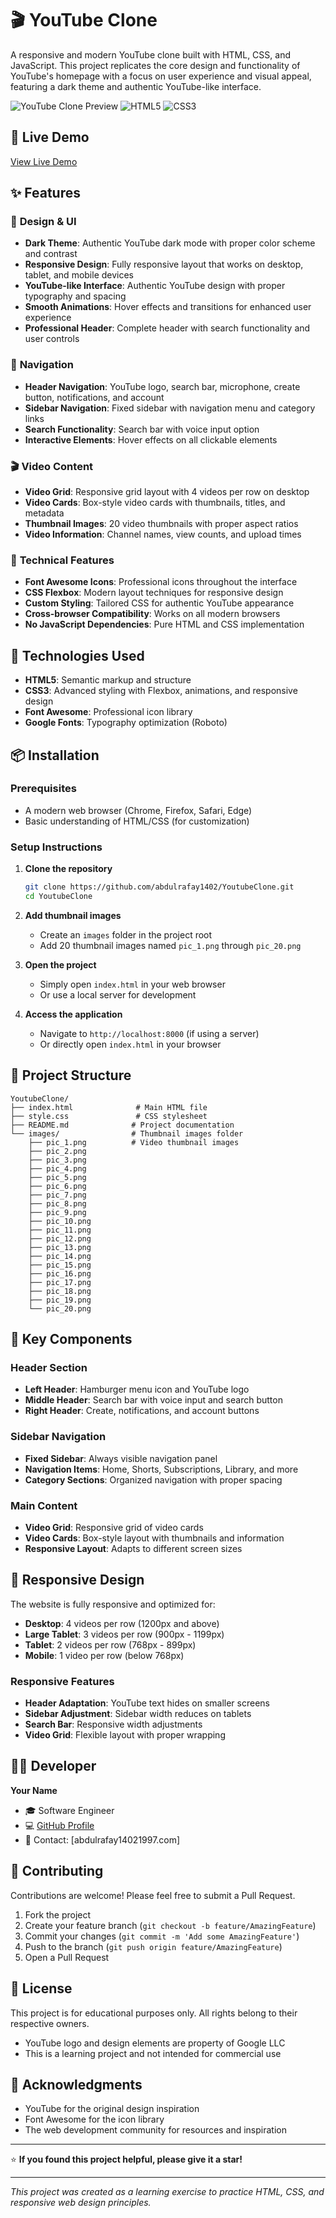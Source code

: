 # 🎬 YouTube Clone

A responsive and modern YouTube clone built with HTML, CSS, and JavaScript. This project replicates the core design and functionality of YouTube's homepage with a focus on user experience and visual appeal, featuring a dark theme and authentic YouTube-like interface.

![YouTube Clone Preview](https://img.shields.io/badge/Status-Complete-brightgreen)
![HTML5](https://img.shields.io/badge/HTML5-E34F26?style=for-the-badge&logo=html5&logoColor=white)
![CSS3](https://img.shields.io/badge/CSS3-1572B6?style=for-the-badge&logo=css3&logoColor=white)

## 🔗 Live Demo

[View Live Demo](https://youtube-clone-by-abdulrafay.vercel.app/)

## ✨ Features

### 🎨 **Design & UI**
- **Dark Theme**: Authentic YouTube dark mode with proper color scheme and contrast
- **Responsive Design**: Fully responsive layout that works on desktop, tablet, and mobile devices
- **YouTube-like Interface**: Authentic YouTube design with proper typography and spacing
- **Smooth Animations**: Hover effects and transitions for enhanced user experience
- **Professional Header**: Complete header with search functionality and user controls

### 🧭 **Navigation**
- **Header Navigation**: YouTube logo, search bar, microphone, create button, notifications, and account
- **Sidebar Navigation**: Fixed sidebar with navigation menu and category links
- **Search Functionality**: Search bar with voice input option
- **Interactive Elements**: Hover effects on all clickable elements

### 🎬 **Video Content**
- **Video Grid**: Responsive grid layout with 4 videos per row on desktop
- **Video Cards**: Box-style video cards with thumbnails, titles, and metadata
- **Thumbnail Images**: 20 video thumbnails with proper aspect ratios
- **Video Information**: Channel names, view counts, and upload times

### 🔧 **Technical Features**
- **Font Awesome Icons**: Professional icons throughout the interface
- **CSS Flexbox**: Modern layout techniques for responsive design
- **Custom Styling**: Tailored CSS for authentic YouTube appearance
- **Cross-browser Compatibility**: Works on all modern browsers
- **No JavaScript Dependencies**: Pure HTML and CSS implementation

## 🚀 Technologies Used

- **HTML5**: Semantic markup and structure
- **CSS3**: Advanced styling with Flexbox, animations, and responsive design
- **Font Awesome**: Professional icon library
- **Google Fonts**: Typography optimization (Roboto)

## 📦 Installation

### Prerequisites
- A modern web browser (Chrome, Firefox, Safari, Edge)
- Basic understanding of HTML/CSS (for customization)

### Setup Instructions

1. **Clone the repository**
   ```bash
   git clone https://github.com/abdulrafay1402/YoutubeClone.git
   cd YoutubeClone
   ```

2. **Add thumbnail images**
   - Create an `images` folder in the project root
   - Add 20 thumbnail images named `pic_1.png` through `pic_20.png`

3. **Open the project**
   - Simply open `index.html` in your web browser
   - Or use a local server for development

4. **Access the application**
   - Navigate to `http://localhost:8000` (if using a server)
   - Or directly open `index.html` in your browser

## 📁 Project Structure

```
YoutubeClone/
├── index.html              # Main HTML file
├── style.css               # CSS stylesheet
├── README.md              # Project documentation
└── images/                # Thumbnail images folder
    ├── pic_1.png          # Video thumbnail images
    ├── pic_2.png
    ├── pic_3.png
    ├── pic_4.png
    ├── pic_5.png
    ├── pic_6.png
    ├── pic_7.png
    ├── pic_8.png
    ├── pic_9.png
    ├── pic_10.png
    ├── pic_11.png
    ├── pic_12.png
    ├── pic_13.png
    ├── pic_14.png
    ├── pic_15.png
    ├── pic_16.png
    ├── pic_17.png
    ├── pic_18.png
    ├── pic_19.png
    └── pic_20.png
```

## 🎯 Key Components

### Header Section
- **Left Header**: Hamburger menu icon and YouTube logo
- **Middle Header**: Search bar with voice input and search button
- **Right Header**: Create, notifications, and account buttons

### Sidebar Navigation
- **Fixed Sidebar**: Always visible navigation panel
- **Navigation Items**: Home, Shorts, Subscriptions, Library, and more
- **Category Sections**: Organized navigation with proper spacing

### Main Content
- **Video Grid**: Responsive grid of video cards
- **Video Cards**: Box-style layout with thumbnails and information
- **Responsive Layout**: Adapts to different screen sizes

## 📱 Responsive Design

The website is fully responsive and optimized for:
- **Desktop**: 4 videos per row (1200px and above)
- **Large Tablet**: 3 videos per row (900px - 1199px)
- **Tablet**: 2 videos per row (768px - 899px)
- **Mobile**: 1 video per row (below 768px)

### Responsive Features
- **Header Adaptation**: YouTube text hides on smaller screens
- **Sidebar Adjustment**: Sidebar width reduces on tablets
- **Search Bar**: Responsive width adjustments
- **Video Grid**: Flexible layout with proper wrapping

## 👨‍💻 Developer

**Your Name**
- 🎓 Software Engineer
- 💻 [GitHub Profile](https://github.com/abdulrafay1402)
- 📧 Contact: [abdulrafay14021997.com]

## 🤝 Contributing

Contributions are welcome! Please feel free to submit a Pull Request.

1. Fork the project
2. Create your feature branch (`git checkout -b feature/AmazingFeature`)
3. Commit your changes (`git commit -m 'Add some AmazingFeature'`)
4. Push to the branch (`git push origin feature/AmazingFeature`)
5. Open a Pull Request

## 📄 License

This project is for educational purposes only. All rights belong to their respective owners.

- YouTube logo and design elements are property of Google LLC
- This is a learning project and not intended for commercial use

## 🙏 Acknowledgments

- YouTube for the original design inspiration
- Font Awesome for the icon library
- The web development community for resources and inspiration

---

⭐ **If you found this project helpful, please give it a star!**

---

*This project was created as a learning exercise to practice HTML, CSS, and responsive web design principles.* 
